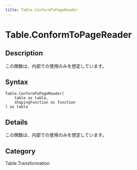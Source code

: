 ```yaml
---
title: Table.ConformToPageReader
---
```


# Table.ConformToPageReader


## Description

この関数は、内部での使用のみを想定しています。


## Syntax

```powerquery
Table.ConformToPageReader(
    table as table,
    shapingFunction as function
) as table
```


## Details

この関数は、内部での使用のみを想定しています。



## Category
Table.Transformation
